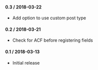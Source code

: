 #### 0.3 / 2018-03-22

* Add option to use custom post type

#### 0.2 / 2018-03-21

* Check for ACF before registering fields

#### 0.1 / 2018-03-13

* Initial release
